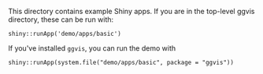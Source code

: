 This directory contains example Shiny apps. If you are in the top-level ggvis directory, these can be run with:

```
shiny::runApp('demo/apps/basic')
```

If you've installed `ggvis`, you can run the demo with 

```
shiny::runApp(system.file("demo/apps/basic", package = "ggvis"))
```
